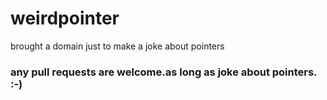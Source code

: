 # weirdpointer
brought a domain just to make a joke about pointers


### any pull requests are welcome.as long as joke about pointers. :-)
